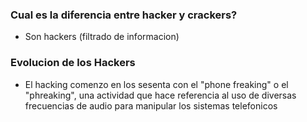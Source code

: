 ### Cual es la diferencia entre hacker y crackers?

* Son hackers (filtrado de informacion)

### Evolucion de los Hackers

* El hacking comenzo en los sesenta con el "phone freaking" o el "phreaking", una actividad que hace referencia al uso de diversas frecuencias de audio para manipular los sistemas telefonicos